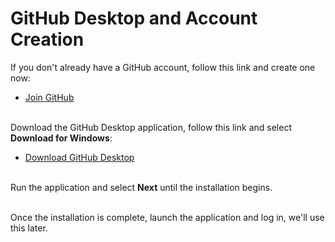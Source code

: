 # GitHub Desktop and Account Creation

If you don't already have a GitHub account, follow this link and create one now:

  - [Join GitHub](http://github.com/join)<br /><br />

Download the GitHub Desktop application, follow this link and select **Download for Windows**:

  - [Download GitHub Desktop](https://desktop.github.com/) <br /><br />

Run the application and select **Next** until the installation begins.<br /><br />

Once the installation is complete, launch the application and log in, we'll use this later.


